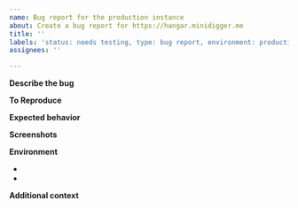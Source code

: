 ```yaml
---
name: Bug report for the production instance
about: Create a bug report for https://hangar.minidigger.me
title: ''
labels: 'status: needs testing, type: bug report, environment: production'
assignees: ''

---
```


<!--
Please check if the error also occurs on our staging instance at https://hangar.minidigger.me.
If so, enter the error details. Otherwise, the bug is already fixed and will disappear
when we deploy the next version to the production server at https://hangar.minidigger.me.
-->

**Describe the bug**
<!-- A clear and concise description of what the bug is. -->

**To Reproduce**
<!-- Steps to reproduce the behavior. Example:
1. Go to '...'
2. Click on '....'
3. Scroll down to '....'
4. See error
 -->

**Expected behavior**
<!-- A clear and concise description of what you expected to happen. -->

**Screenshots**
<!-- If applicable, add screenshots to help explain your problem. -->

**Environment <!-- please complete the following information -->**
 - <!-- Operating System & Version [e.g. iOS, android, windows, ubuntu, macos] -->
 - <!-- Browser & Version [e.g. chrome, firefox, safari] -->

**Additional context**
<!-- Add any other context about the problem here. -->
